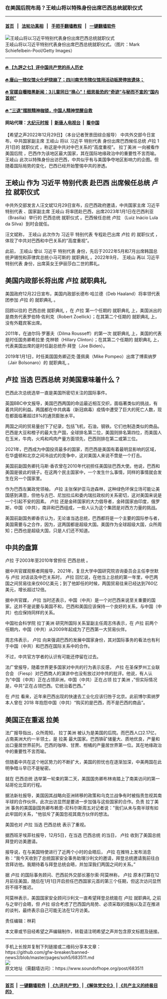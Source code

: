 ### 在美国后院布局？王岐山将以特殊身份出席巴西总统就职仪式
------------------------

#### [首页](https://github.com/gfw-breaker/banned-news3/blob/master/README.md) &nbsp;&nbsp;|&nbsp;&nbsp; [法轮功真相](https://github.com/begood0513/basic/blob/master/README.md)  &nbsp;&nbsp;|&nbsp;&nbsp; [手把手翻墙教程](https://github.com/gfw-breaker/guides/wiki)  &nbsp;&nbsp;|&nbsp;&nbsp; [一键翻墙软件](https://github.com/gfw-breaker/nogfw/blob/master/README.md)  



<div><img alt="王岐山将以习近平特别代表身份出席巴西总统就职仪式" src="https://img.soundofhope.org/2022-12/gettyimages-1154659726-1672345926395.jpg"/>
<br/><figcaption class="caption">
 王岐山将以习近平特别代表身份出席巴西总统就职仪式。（图片：Mark Schiefelbein-Pool/Getty Images）
</figcaption></div><hr/>

#### [ 🔥  【九評之七】评中国共产党的杀人历史](http://45.63.98.24:10000/videos/res1/news/../../res/jiuping/index.html?202212300900)

#### [ 🔥  唐山一殡仪馆火化炉烧崩了；四川南充市殡仪馆用活动板房停放遗体；](http://45.63.98.24:10000/videos/res1/news/../../res1/corona/index.html?202212300900)

#### [ 🔥  官媒自曝暗黑新闻：3儿童同日“换心”！细思极恐的“奇迹”与秘而不宣的“国内首创”](http://45.63.98.24:10000/videos/res1/news/../../res/Organs/index.html?202212300900)

#### [ 🔥  “三退”摆脱精神枷锁，中国人精神觉醒自救](http://45.63.98.24:10000/videos/res1/news/../../res1/tui/index.html?202212300900)

#### 网站代理：[大纪元时报](http://45.63.98.24:85/gb/?202212300900) &nbsp;|&nbsp; [新唐人电视台](http://45.63.98.24:8808/gb/?202212300900) &nbsp;|&nbsp; [看中国](http://45.63.98.24:8300/?202212300900)

<div><div class="Content__Wrapper sc-1bvya0-0 elmmKw article_body" itemprop="articleBody">
 <div id="post_place_1">
 </div>
 <p class="meta-top">
  <span class="meta">
   【希望之声2022年12月29日】（本台记者贺景田综合报导）
  </span>
  中共外交部今日宣布，中共国家副主席
  <ok href="/term/9609">
   王岐山
  </ok>
  将以
  <ok href="/term/1063">
   习近平
  </ok>
  <ok href="/term/673472">
   特别代表
  </ok>
  身份出席巴西候任总统
  <ok href="/term/801840">
   卢拉
  </ok>
  1月1日的
  <ok href="/term/26469">
   就职仪式
  </ok>
  ，称这是中共对中巴关系的“高度重视”。
  <ok href="/term/61618">
   拉丁美洲
  </ok>
  一向被看作
  <ok href="/term/822909">
   美国后院
  </ok>
  ，巴西作为该地区最大国家，其在国际地缘政治中的重要性不言而喻。
  <ok href="/term/9609">
   王岐山
  </ok>
  此次以特殊身份出访巴西，中共似乎有与美国争夺地区影响力的企图。但随着国际局势的变化，巴西已经开始警惕中共的渗透。
 </p>
 <h2>
  <strong>
   <ok href="/term/9609">
    王岐山
   </ok>
   作为
   <ok href="/term/1063">
    习近平
   </ok>
   <ok href="/term/673472">
    特别代表
   </ok>
   赴巴西 出席候任总统
   <ok href="/term/801840">
    卢拉
   </ok>
   <ok href="/term/26469">
    就职仪式
   </ok>
  </strong>
 </h2>
 <p>
  中共外交部发言人汪文斌12月29日宣布，应巴西政府邀请，中共国家主席
  <ok href="/term/1063">
   习近平
  </ok>
  <ok href="/term/673472">
   特别代表
  </ok>
  、国家副主席
  <ok href="/term/9609">
   王岐山
  </ok>
  将率团赴巴西，出席2023年1月1日在巴西利亚（Brasilia）举行的
  <ok href="/term/116491">
   巴西总统
  </ok>
  <ok href="/term/26469">
   就职仪式
  </ok>
  。巴西候任总统
  <ok href="/term/801840">
   卢拉
  </ok>
  （Luiz Inácio Lula da Silva）到时会就任。
 </p>
 <p>
  汪文斌称，
  <ok href="/term/9609">
   王岐山
  </ok>
  此次作为
  <ok href="/term/1063">
   习近平
  </ok>
  <ok href="/term/673472">
   特别代表
  </ok>
  专程赴巴出席
  <ok href="/term/801840">
   卢拉
  </ok>
  的
  <ok href="/term/26469">
   就职仪式
  </ok>
  ，体现了中共对巴西和中巴关系的“高度重视”。
 </p>
 <p>
  此前，
  <ok href="/term/9609">
   王岐山
  </ok>
  曾以
  <ok href="/term/1063">
   习近平
  </ok>
  <ok href="/term/673472">
   特别代表
  </ok>
  身份，先后于2022年5月和7月出席韩国总统尹锡悦和菲律宾总统小马可斯的
  <ok href="/term/15383">
   就职典礼
  </ok>
  。2022年9月，
  <ok href="/term/9609">
   王岐山
  </ok>
  再以
  <ok href="/term/1063">
   习近平
  </ok>
  <ok href="/term/673472">
   特别代表
  </ok>
  身份，出席英女王伊丽莎白二世的葬礼。
 </p>
 <h2>
  <strong>
   美国内政部长将出席
   <ok href="/term/801840">
    卢拉
   </ok>
   <ok href="/term/15383">
    就职典礼
   </ok>
  </strong>
 </h2>
 <p>
  美国政府12月22日宣布，美国内政部长德布·哈兰德（Deb Haaland）将率领代表团参加
  <ok href="/term/801840">
   卢拉
  </ok>
  的
  <ok href="/term/15383">
   就职典礼
  </ok>
  。
 </p>
 <p>
  回顾以往的
  <ok href="/term/116491">
   巴西总统
  </ok>
  <ok href="/term/15383">
   就职典礼
  </ok>
  ，在
  <ok href="/term/801840">
   卢拉
  </ok>
  第一个任期的
  <ok href="/term/15383">
   就职典礼
  </ok>
  上，美国派出的是商务代表罗伯特·佐利克（Robert Zoellick）；在其第二个任期的
  <ok href="/term/15383">
   就职典礼
  </ok>
  上，没有外籍宾客出席。
 </p>
 <p>
  2011年，在迪尔玛·罗塞夫（Dilma Rousseff）的第一次
  <ok href="/term/15383">
   就职典礼
  </ok>
  上，美国的代表是时任国务卿希拉里·克林顿（Hillary Clinton）；在其第二个任期的
  <ok href="/term/15383">
   就职典礼
  </ok>
  上，代表美国出席的是时任副总统乔·拜登（Joe Biden）。
 </p>
 <p>
  2019年1月1日，时任美国国务卿迈克·蓬佩奥（Mike Pompeo）出席了博索纳罗（Jair Bolsonaro）的
  <ok href="/term/15383">
   就职典礼
  </ok>
  。
 </p>
 <h2>
  <strong>
   <ok href="/term/801840">
    卢拉
   </ok>
   当选
   <ok href="/term/116491">
    巴西总统
   </ok>
   对美国意味着什么？
  </strong>
 </h2>
 <p>
  巴西此次总统选举一直是美国所密切关注的国际事件。
 </p>
 <p>
  英国BBC中文报导，美国巴西两国的命运最近相互交织，面临著类似的挑战，有着共同的利益。两国都在中共病毒（新冠病毒）疫情中遭受了巨大的死亡人数，现在都面临著超过8%的通货膨胀水平。
 </p>
 <p>
  两国之间的贸易量创下了纪录，包括飞机，石油，钢铁。它们也制造类似的商品。巴西是大豆和橙子的最大生产国，全球排名第二位，美国则排名第四位，而美国人在玉米，牛肉，火鸡和鸡肉产量方面领先，巴西则排在第二或第三位。
 </p>
 <p>
  2021年，巴西成为中国投资最多的国家，而巴西是美国有着最明显影响的区域，在华盛顿和北京之间冷战式的竞争中，这对美国人来说不啻是一个打击。
 </p>
 <p>
  美国前副国务卿托马斯·香农曾在2010年代初担任美国驻巴西大使。他说，巴西和美国是彼此的镜子。在这两个民主国家中，一个发生什么事情，同样的事情就会发生在另一个国家里。
 </p>
 <p>
  作为巴西左翼政党领袖，
  <ok href="/term/801840">
   卢拉
  </ok>
  主张保护亚马逊森林，这种绿色环保立场可能让美国感到满意，但他与古巴、尼加拉瓜和委内瑞拉政权的关系密切，这对美国来说是一个引起不安的因素。
  <ok href="/term/801840">
   卢拉
  </ok>
  还是金砖国家的大力倡导者，金砖国家由印度，俄罗斯，中国（中共），南非和巴西组成，一些人认为这个集团是对西方力量的挑战。
 </p>
 <p>
  美国前副国务卿香农认为，无论谁当选总统，巴西都将是一个主要的国际参与者，美国需要与之合作，因为，这两国都是超级大国。美国作为全球超级大国，众所周知；巴西也是超级大国，只是人们还不知道。
 </p>
 <h2>
  <strong>
   中共的盘算
  </strong>
 </h2>
 <p>
  <ok href="/term/801840">
   卢拉
  </ok>
  于2003年至2010年曾担任
  <ok href="/term/116491">
   巴西总统
  </ok>
  。
 </p>
 <p>
  据中共官媒观察者网报导，2021年，复旦大学中国研究院咨询委员会主任李世默与
  <ok href="/term/801840">
   卢拉
  </ok>
  对话谈及中巴关系时，
  <ok href="/term/801840">
   卢拉
  </ok>
  回忆说，在他当上总统的第一年里，中巴两国之间贸易往来仅60亿美元；到了他卸任的时候，两国贸易往来已经达到760亿美元，增长超过12倍。
 </p>
 <p>
  据中共官媒，
  <ok href="/term/801840">
   卢拉
  </ok>
  当时还表示，中国（中共）是一个对巴西来说至关重要的国家。这并不是说要与美国不和，巴西和美国应该保持一个良好的关系，与中国（中共）也应保持同样的关系。
 </p>
 <p>
  中国社会科学院
  <ok href="/term/61618">
   拉丁美洲
  </ok>
  研究所国际关系室副主任周志伟表示，在
  <ok href="/term/801840">
   卢拉
  </ok>
  前两个任期内，中国（中共）从2009年起成为了巴西第一大贸易伙伴。
 </p>
 <p>
  周志伟表示，
  <ok href="/term/801840">
   卢拉
  </ok>
  向来强调巴西的发展中国家身份，其对国际事务的看法也有利于中国（中共）和巴西在国际关系中的合作。
 </p>
 <p>
  不过，中共官方学者的认识有可能还停留在过去。
 </p>
 <p>
  法广曾报导，随着世界更多国家对中共的行为表示反感，
  <ok href="/term/801840">
   卢拉
  </ok>
  在圣保罗州工业联合会 （Fiesp）对巴西商人的演讲中也没有放过对中共的批评。他说，有人认为“中国（中共）正在占领非洲，中国（中共）正在占领
  <ok href="/term/61618">
   拉丁美洲
  </ok>
  ，”但实际情况是，中共“正在占领巴西。它统治着巴西。”
 </p>
 <p>
  在
  <ok href="/term/801840">
   卢拉
  </ok>
  看来，近年来巴西出现的快速去工业化应该归咎于北京。此前博尔索纳罗本人曾在 2018 年抱怨中国（中共）“购买的是巴西，而不是巴西的商品”。
 </p>
 <h2>
  <strong>
   美国正在重返
   <ok href="/term/61619">
    拉美
   </ok>
  </strong>
 </h2>
 <p>
  法广报导指出，众所周知，
  <ok href="/term/61618">
   拉丁美洲
  </ok>
  被认为是美国的后院。而巴西人口2.17亿，占南美洲大约一半领土，是
  <ok href="/term/61619">
   拉美
  </ok>
  最大国家。巴西铁矿储量大、质地优良，产量和出口量居世界前列。巴西的咖啡、甘蔗、柑橘的产量居世界第一位。其在地缘政治中的重要性不言而喻。
 </p>
 <p>
  但随着中共在这个地区势力的不断扩大，美国的担忧也在逐渐加深，中美两国在此明争暗斗早已不是秘密。
 </p>
 <p>
  就在
  <ok href="/term/116491">
   巴西总统
  </ok>
  选举第一轮束的第二天，美国国务卿布林肯踏上了南美访问的第一站哥伦比亚的行程。
 </p>
 <p>
  据法新社报导，美国因其战略向亚洲转移的政策和乌克兰战争有时被指责忽视其南半球的合作伙伴。此次出访显然是要进一步加强与这些国家的合作。负责
  <ok href="/term/61618">
   拉丁美洲
  </ok>
  事务的美国副国务卿布赖恩-尼科尔斯周五对记者说："我们从未与南半球有如此牢固的关系，"他驳斥了美国忽视其南方伙伴的想法。
 </p>
 <p>
  美国也对
  <ok href="/term/801840">
   卢拉
  </ok>
  当选
  <ok href="/term/116491">
   巴西总统
  </ok>
  表示了重视。
 </p>
 <p>
  据西班牙埃菲社报导，12月5日，在当选
  <ok href="/term/116491">
   巴西总统
  </ok>
  的当日，
  <ok href="/term/801840">
   卢拉
  </ok>
  收到了美国总统拜登的访美邀请。
 </p>
 <p>
  报导说，在与美国特使进行了近两个小时的会晤后，
  <ok href="/term/801840">
   卢拉
  </ok>
  在推特上发布消息称：“我今天收到了总统国家安全事务助理沙利文的邀请，拜登总统邀请我前往白宫拜访他。我期待着与拜登总统会晤，并加深我们两国之间的关系。”
 </p>
 <p>
  据
  <ok href="/term/801840">
   卢拉
  </ok>
  的国际事务顾问、巴西前外交部长塞尔索·阿莫林称，
  <ok href="/term/801840">
   卢拉
  </ok>
  原本打算在12月前往美国，随后在1月1日开启担任巴西国家元首的第三个任期，但这次访问显然将不得不推迟。
 </p>
 <p>
  阿莫林表示，美国国家安全顾问沙利文一直希望拜登总统能在
  <ok href="/term/801840">
   卢拉
  </ok>
  <ok href="/term/15383">
   就职典礼
  </ok>
  之前与之举行会晤，但
  <ok href="/term/801840">
   卢拉
  </ok>
  综合考虑了巴西国内局势、必须采取的措施以及正在推进的谈判，最终表示自己可能无法在12月访美。
 </p>
 <p class="meta-btm">
  责任编辑：林莉
 </p>
 <p class="meta-btm">
  本文章或节目经希望之声编辑制作，转载请注明希望之声并包含原文标题及链接。
 </p>
</div>
</div>
<hr/>
手机上长按并复制下列链接或二维码分享本文章：<br/>
https://github.com/gfw-breaker/banned-news3/blob/master/pages/soh5/683511.md <br/>
<a href='https://github.com/gfw-breaker/banned-news3/blob/master/pages/soh5/683511.md'><img src='https://github.com/gfw-breaker/banned-news3/blob/master/pages/soh5/683511.md.png'/></a> <br/>
原文地址（需翻墙访问）：https://www.soundofhope.org/post/683511


------------------------
#### [首页](https://github.com/gfw-breaker/banned-news3/blob/master/README.md) &nbsp;|&nbsp; [一键翻墙软件](https://github.com/gfw-breaker/nogfw/blob/master/README.md) &nbsp;| [《九评共产党》](https://github.com/gfw-breaker/9ping.md/blob/master/README.md#九评之一评共产党是什么) | [《解体党文化》](https://github.com/gfw-breaker/jtdwh.md/blob/master/README.md) | [《共产主义的终极目的》](https://github.com/gfw-breaker/gczydzjmd.md/blob/master/README.md)


<img src='http://gfw-breaker.win/banned-news3/pages/soh5/683511.md' width='0px' height='0px'/>